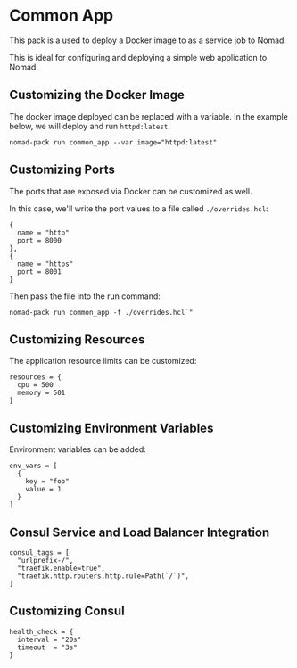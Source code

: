 # Common App

This pack is a used to deploy a Docker image to as a service job to Nomad.

This is ideal for configuring and deploying a simple web application to Nomad.

## Customizing the Docker Image

The docker image deployed can be replaced with a variable. In the example
below, we will deploy and run `httpd:latest`.

```
nomad-pack run common_app --var image="httpd:latest"
```

## Customizing Ports

The ports that are exposed via Docker can be customized as well.

In this case, we'll write the port values to a file called `./overrides.hcl`:

```
{
  name = "http"
  port = 8000
},
{
  name = "https"
  port = 8001
}
```

Then pass the file into the run command:

```
nomad-pack run common_app -f ./overrides.hcl`"
```

## Customizing Resources

The application resource limits can be customized:

```
resources = {
  cpu = 500
  memory = 501
}
```

## Customizing Environment Variables

Environment variables can be added:

```
env_vars = [
  {
    key = "foo"
    value = 1
  }
]
```

## Consul Service and Load Balancer Integration

```
consul_tags = [
  "urlprefix-/",
  "traefik.enable=true",
  "traefik.http.routers.http.rule=Path(`/`)",
]
```

## Customizing Consul

```
health_check = {
  interval = "20s"
  timeout  = "3s"
}
```
